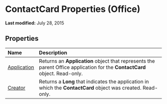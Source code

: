 
# ContactCard Properties (Office)

 **Last modified:** July 28, 2015


## Properties



|**Name**|**Description**|
|:-----|:-----|
| [Application](9782d907-41b2-2c38-3fdb-bb8c0385fa41.md)|Returns an  **Application** object that represents the parent Office application for the **ContactCard** object. Read-only.|
| [Creator](6720f1b8-4363-9a7c-bd78-e6b92845a3fd.md)|Returns a  **Long** that indicates the application in which the **ContactCard** object was created. Read-only.|
